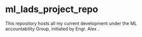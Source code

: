 # ml_lads_project_repo
This repository hosts all my current development under the ML accountability Group, initiated by Engr. Alex .
